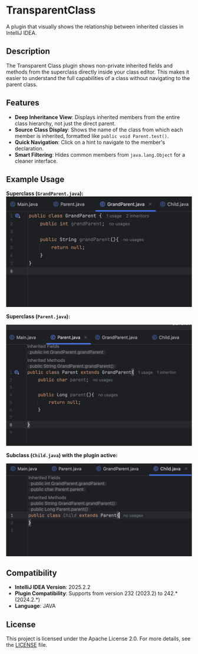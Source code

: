 # TransparentClass

A plugin that visually shows the relationship between inherited classes in IntelliJ IDEA.

## Description

The Transparent Class plugin shows non-private inherited fields and methods from the superclass directly inside your class editor. This makes it easier to understand the full capabilities of a class without navigating to the parent class.

## Features

* **Deep Inheritance View**: Displays inherited members from the entire class hierarchy, not just the direct parent.
* **Source Class Display**: Shows the name of the class from which each member is inherited, formatted like `public void Parent.test()`.
* **Quick Navigation**: Click on a hint to navigate to the member's declaration.
* **Smart Filtering**: Hides common members from `java.lang.Object` for a cleaner interface.

## Example Usage
**Superclass (`GrandParent.java`):**
<img src="pictures/GrandParent_photo.png" alt="Parent class code" />


**Superclass (`Parent.java`):**

<img src="pictures/Parent_photo.png" alt="Parent class code" />

**Subclass (`Child.java`) with the plugin active:**

<img src="pictures/Child_photo.png" alt="Child class with inlay hints" />

## Compatibility

* **IntelliJ IDEA Version**: 2025.2.2
* **Plugin Compatibility**: Supports from version 232 (2023.2) to 242.\* (2024.2.\*)
* **Language**: JAVA

## License

This project is licensed under the Apache License 2.0. For more details, see the [LICENSE](https://www.google.com/search?q=LICENSE) file.